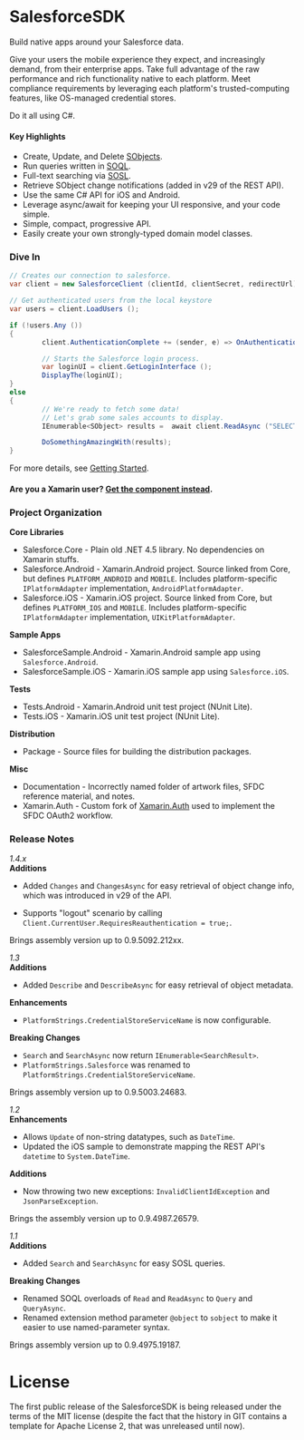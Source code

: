 SalesforceSDK
=============

Build native apps around your Salesforce data.

Give your users the mobile experience they expect, and increasingly demand, from their enterprise apps. Take full advantage of the raw performance and rich functionality native to each platform. Meet compliance requirements by leveraging each platform's trusted-computing features, like OS-managed credential stores. 

Do it all using C#.

#### Key Highlights

* Create, Update, and Delete [SObjects](http://www.salesforce.com/us/developer/docs/object_reference/index.htm#StartTopic=Content/sforce_api_objects_recentlyviewed.htm).
* Run queries written in [SOQL](http://www.salesforce.com/us/developer/docs/soql_sosl/index_Left.htm#CSHID=sforce_api_calls_soql.htm|StartTopic=Content%2Fsforce_api_calls_soql.htm|SkinName=webhelp).
* Full-text searching via [SOSL](http://www.salesforce.com/us/developer/docs/soql_sosl/index_Left.htm#CSHID=sforce_api_calls_sosl.htm|StartTopic=Content%2Fsforce_api_calls_sosl.htm|SkinName=webhelp).
* Retrieve SObject change notifications (added in v29 of the REST API).
* Use the same C# API for iOS and Android.
* Leverage async/await for keeping your UI responsive, and your code simple.
* Simple, compact, progressive API.
* Easily create your own strongly-typed domain model classes.

### Dive In

```csharp
// Creates our connection to salesforce.
var client = new SalesforceClient (clientId, clientSecret, redirectUrl);

// Get authenticated users from the local keystore
var users = client.LoadUsers ();

if (!users.Any ())
{
        client.AuthenticationComplete += (sender, e) => OnAuthenticationCompleted (e);

        // Starts the Salesforce login process.
        var loginUI = client.GetLoginInterface (); 
        DisplayThe(loginUI);
} 
else 
{
        // We're ready to fetch some data!
        // Let's grab some sales accounts to display.
        IEnumerable<SObject> results =  await client.ReadAsync ("SELECT Name, AccountNumber FROM Account");

        DoSomethingAmazingWith(results);
}
```
For more details, see [Getting Started](https://github.com/xamarin/SalesforceSDK/blob/master/Package/SalesforceSDK-1.0/component/GettingStarted.md).


#### Are you a Xamarin user? [Get the component instead](http://components.xamarin.com/view/SalesforceSDK). ####


### Project Organization ###

**Core Libraries**
 * Salesforce.Core - Plain old .NET 4.5 library. No dependencies on Xamarin stuffs.
 * Salesforce.Android - Xamarin.Android project. Source linked from Core, but defines `PLATFORM_ANDROID` and `MOBILE`. Includes platform-specific `IPlatformAdapter` implementation, `AndroidPlatformAdapter`.
 * Salesforce.iOS - Xamarin.iOS project. Source linked from Core, but defines `PLATFORM_IOS` and `MOBILE`. Includes platform-specific `IPlatformAdapter` implementation, `UIKitPlatformAdapter`.

**Sample Apps**
 * SalesforceSample.Android - Xamarin.Android sample app using `Salesforce.Android`.
 * SalesforceSample.iOS - Xamarin.iOS sample app using `Salesforce.iOS`.

**Tests**
 * Tests.Android - Xamarin.Android unit test project (NUnit Lite).
 * Tests.iOS - Xamarin.iOS unit test project (NUnit Lite).

**Distribution**
 * Package - Source files for building the distribution packages.

**Misc**
 * Documentation - Incorrectly named folder of artwork files, SFDC reference material, and notes.
 * Xamarin.Auth - Custom fork of [Xamarin.Auth](https://github.com/xamarin/Xamarin.Auth) used to implement the SFDC OAuth2 workflow.


### Release Notes ###

*1.4.x*  
**Additions**  

 * Added `Changes` and `ChangesAsync` for easy retrieval of object change info, which was introduced in v29 of the API.

 * Supports "logout" scenario by calling `Client.CurrentUser.RequiresReauthentication = true;`.

Brings assembly version up to 0.9.5092.212xx.

*1.3*  
**Additions**  

 * Added `Describe` and `DescribeAsync` for easy retrieval of object metadata.

**Enhancements**  

 * `PlatformStrings.CredentialStoreServiceName` is now configurable.

**Breaking Changes**  

 * `Search` and `SearchAsync` now return `IEnumerable<SearchResult>`.
 * `PlatformStrings.Salesforce` was renamed to `PlatformStrings.CredentialStoreServiceName`.

Brings assembly version up to 0.9.5003.24683.

*1.2*  
**Enhancements**  

 * Allows `Update` of non-string datatypes, such as `DateTime`.
 * Updated the iOS sample to demonstrate mapping the REST API's `datetime` to `System.DateTime`.

**Additions** 

* Now throwing two new exceptions: `InvalidClientIdException` and `JsonParseException`.

Brings the assembly version up to 0.9.4987.26579.

*1.1*  
**Additions**  

 * Added `Search` and `SearchAsync` for easy SOSL queries.

**Breaking Changes**  

 * Renamed SOQL overloads of `Read` and `ReadAsync` to `Query` and `QueryAsync`.
 * Renamed extension method parameter `@object` to `sobject` to make it easier to use named-parameter syntax.

Brings assembly version up to 0.9.4975.19187.

License
=======

The first public release of the SalesforceSDK is being released under the 
terms of the MIT license (despite the fact that the history in GIT contains
a template for Apache License 2, that was unreleased until now).
